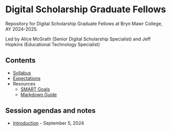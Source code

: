 # Digital Scholarship Graduate Fellows

Repository for Digital Scholarship Graduate Fellows at Bryn Mawr College, AY 2024-2025.

Led by Alice McGrath (Senior Digital Scholarship Specialist) and Jeff Hopkins (Educational Technology Specialist)

## Contents

- [Syllabus](syllabus.md)
- [Expectations](expectations.md)
- Resources
  - [SMART Goals](resources/smart-goals.md)
  - [Markdown Guide](resources/markdown-guide.md)

## Session agendas and notes

- [Introduction](sessions/01-introduction.md) - September 5, 2024
